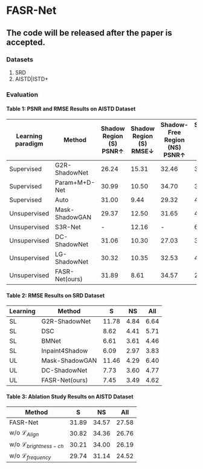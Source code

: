 # FASR-Net 

## The code will be released after the paper is accepted.

### Datasets

1. SRD 
2. AISTD|ISTD+ 

### Evaluation

#### Table 1: PSNR and RMSE Results on AISTD Dataset
| Learning paradigm | Method | Shadow Region (S) PSNR↑ | Shadow Region (S) RMSE↓ | Shadow-Free Region (NS) PSNR↑ | Shadow-Free Region (NS) RMSE↓ | All Image (ALL) PSNR↑ | All Image (ALL) RMSE↓ |
| --- | --- | --- | --- | --- | --- | --- | --- |
| Supervised | G2R-ShadowNet | 26.24 | 15.31 | 32.46 | 3.43 | 22.58 | 5.30 |
| Supervised | Param+M+D-Net | 30.99 | 10.50 | 34.70 | 3.74 | 26.58 | 4.81 |
| Supervised | Auto | 31.00 | 9.44 | 29.32 | 4.37 | 24.14 | 5.17 |
| Unsupervised | Mask-ShadowGAN | 29.37 | 12.50 | 31.65 | 4.00 | 24.57 | 5.30 |
| Unsupervised | S3R-Net | - | 12.16 | - | 6.38 | - | 7.12 |
| Unsupervised | DC-ShadowNet | 31.06 | 10.30 | 27.03 | 3.50 | 25.03 | 4.60 |
| Unsupervised | LG-ShadowNet | 30.32 | 10.35 | 32.53 | 4.03 | 25.53 | 5.03 |
| Unsupervised | FASR-Net(ours) | 31.89 | 8.61 | 34.57 | 2.84 | 27.58 | 3.75 |

#### Table 2: RMSE Results on SRD Dataset
| Learning | Method | S | NS | All |
| --- | --- | --- | --- | --- |
| SL | G2R-ShadowNet | 11.78 | 4.84 | 6.64 |
| SL | DSC | 8.62 | 4.41 | 5.71 |
| SL | BMNet | 6.61 | 3.61 | 4.46 |
| SL | Inpaint4Shadow | 6.09 | 2.97 | 3.83 |
| UL | Mask-ShadowGAN | 11.46 | 4.29 | 6.40 |
| UL | DC-ShadowNet | 7.73 | 3.60 | 4.77 |
| UL | FASR-Net(ours) | 7.45 | 3.49 | 4.62 |

#### Table 3: Ablation Study Results on AISTD Dataset
| Method | S | NS | All |
| --- | --- | --- | --- |
| FASR-Net | 31.89 | 34.57 | 27.58 |
| w/o $\mathcal{L}_{Align}$ | 30.82 | 34.36 | 26.76 |
| w/o $\mathcal{L}_{brightness-ch}$ | 30.21 | 34.00 | 26.19 |
| w/o $\mathcal{L}_{frequency}$ | 29.74 | 31.14 | 24.52 |
